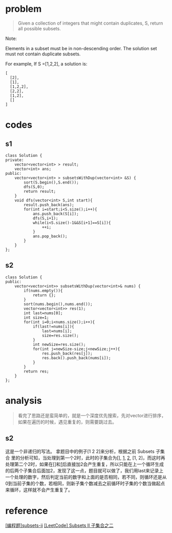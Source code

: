 # problem
>Given a collection of integers that might contain duplicates, S, return all possible subsets.

Note:

Elements in a subset must be in non-descending order.
The solution set must not contain duplicate subsets.

For example,
If S =[1,2,2], a solution is:
```
[
  [2],
  [1],
  [1,2,2],
  [2,2],
  [1,2],
  []
]
```
# codes
## s1
```
class Solution {
private:
    vector<vector<int> > result;
    vector<int> ans;
public:
    vector<vector<int> > subsetsWithDup(vector<int> &S) {
        sort(S.begin(),S.end());
        dfs(S,0);
        return result;
    }
    void dfs(vector<int> S,int start){
        result.push_back(ans);
        for(int i=start;i<S.size();i++){
            ans.push_back(S[i]);
            dfs(S,i+1);
            while(i<S.size()-1&&S[i+1]==S[i]){
                ++i;
            }
            ans.pop_back();
        }
    }
};

```
## s2
```
class Solution {
public:
    vector<vector<int>> subsetsWithDup(vector<int>& nums) {
        if(nums.empty()){
            return {};
        }
        sort(nums.begin(),nums.end());
        vector<vector<int>> res(1);
        int last=nums[0];
        int size=1;
        for(int i=0;i<nums.size();i++){
            if(last!=nums[i]){
                last=nums[i];
                size=res.size();
            }
            int newSize=res.size();
            for(int j=newSize-size;j<newSize;j++){
                res.push_back(res[j]);
                res.back().push_back(nums[i]);
            }
        }
        return res;
    }
};
```

# analysis
>看完了思路还是蛮简单的，就是一个深度优先搜索，先对vector进行排序，如果在遍历的时候，遇见重复的，则需要跳过去。

## s2
这是一个非递归的写法。
拿题目中的例子[1 2 2]来分析，根据之前 Subsets 子集合 里的分析可知，当处理到第一个2时，此时的子集合为[], [1], [2], [1, 2]，而这时再处理第二个2时，如果在[]和[1]后直接加2会产生重复，所以只能在上一个循环生成的后两个子集合后面加2，发现了这一点，题目就可以做了，我们用last来记录上一个处理的数字，然后判定当前的数字和上面的是否相同，若不同，则循环还是从0到当前子集的个数，若相同，则新子集个数减去之前循环时子集的个数当做起点来循环，这样就不会产生重复了。

# reference
[[编程题]subsets-ii][1]
[[LeetCode] Subsets II 子集合之二][2]

[1]: https://www.nowcoder.com/questionTerminal/66cf0498e9fd4730ab453dac978bf7e6
[2]: http://www.cnblogs.com/grandyang/p/4310964.html